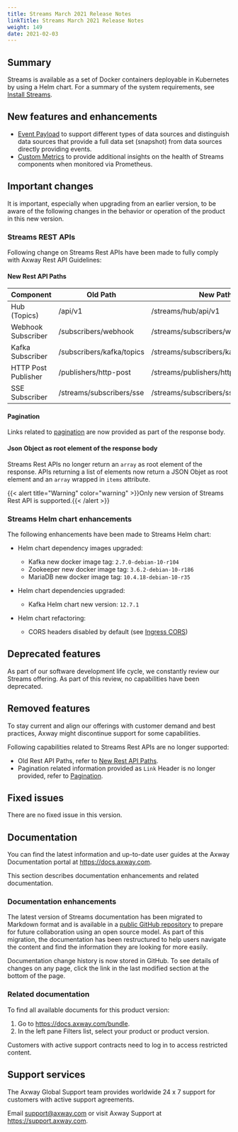 ```yaml
---
title: Streams March 2021 Release Notes
linkTitle: Streams March 2021 Release Notes
weight: 149
date: 2021-02-03
---
```


## Summary

Streams is available as a set of Docker containers deployable in Kubernetes by using a Helm chart.
For a summary of the system requirements, see [Install Streams](/docs/install/).

## New features and enhancements
<!-- Add the new features here -->
* [Event Payload](/docs/publishers) to support different types of data sources and distinguish data sources that provide a full data set (snapshot) from data sources directly providing events.
* [Custom Metrics](/docs/metrics) to provide additional insights on the health of Streams components when monitored via Prometheus.

## Important changes
<!-- Use this section to describe any changes in the behavior of the product (as a result of features or fixes), for example, new Java system properties in the jvm.xml file. This section could also be used for any important information that doesn't fit elsewhere. -->

It is important, especially when upgrading from an earlier version, to be aware of the following changes in the behavior or operation of the product in this new version.

### Streams REST APIs

Following change on Streams Rest APIs have been made to fully comply with Axway Rest API Guidelines:

#### New Rest API Paths

| Component | Old Path | New Path  |
| --------- | -------- | --------- |
| Hub (Topics) | /api/v1 | /streams/hub/api/v1 |
| Webhook Subscriber | /subscribers/webhook | /streams/subscribers/webhook/api/v1 |
| Kafka Subscriber | /subscribers/kafka/topics | /streams/subscribers/kafka/api/v1 |
| HTTP Post Publisher | /publishers/http-post | /streams/publishers/http-post/api/v1 |
| SSE Subscriber | /streams/subscribers/sse | /streams/subscribers/sse/api/v1 |

#### Pagination

Links related to [pagination](/docs/topics-api/#Pagination) are now provided as part of the response body.

#### Json Object as root element of the response body

Streams Rest APIs no longer return an `array` as root element of the response.
APIs returning a list of elements now return a JSON Objet as root element and an `array` wrapped in `items` attribute.

{{< alert title="Warning" color="warning" >}}Only new version of Streams Rest API is supported.{{< /alert >}}

### Streams Helm chart enhancements

The following enhancements have been made to Streams Helm chart:

* Helm chart dependency images upgraded:
    * Kafka new docker image tag: `2.7.0-debian-10-r104`
    * Zookeeper new docker image tag: `3.6.2-debian-10-r186`
    * MariaDB new docker image tag: `10.4.18-debian-10-r35`

* Helm chart dependencies upgraded:
    * Kafka Helm chart new version: `12.7.1`

* Helm chart refactoring:
    * CORS headers disabled by default (see [Ingress CORS](/docs/install/#ingress-cors))

## Deprecated features
<!-- Add features that are deprecated here -->

As part of our software development life cycle, we constantly review our Streams offering.
As part of this review, no capabilities have been deprecated.

## Removed features
<!-- Add features that are removed here -->
 To stay current and align our offerings with customer demand and best practices, Axway might discontinue support for some capabilities.

Following capabilities related to Streams Rest APIs are no longer supported:

* Old Rest API Paths, refer to [New Rest API Paths](/docs/relnotes/20210331_streams_relnotes/#new-rest-api-paths).
* Pagination related information provided as `Link` Header is no longer provided, refer to [Pagination](/docs/relnotes/20210331_streams_relnotes/#pagination).

## Fixed issues

There are no fixed issue in this version.

## Documentation

You can find the latest information and up-to-date user guides at the Axway Documentation portal at <https://docs.axway.com>.

This section describes documentation enhancements and related documentation.

### Documentation enhancements

<!-- Add a summary of doc changes or enhancements here-->

The latest version of Streams documentation has been migrated to Markdown format and is available in a [public GitHub repository](https://github.com/Axway/streams-open-docs) to prepare for future collaboration using an open source model. As part of this migration, the documentation has been restructured to help users navigate the content and find the information they are looking for more easily.

Documentation change history is now stored in GitHub. To see details of changes on any page, click the link in the last modified section at the bottom of the page.

### Related documentation

To find all available documents for this product version:

1. Go to <https://docs.axway.com/bundle>.
2. In the left pane Filters list, select your product or product version.

Customers with active support contracts need to log in to access restricted content.

## Support services

The Axway Global Support team provides worldwide 24 x 7 support for customers with active support agreements.

Email [support@axway.com](mailto:support@axway.com) or visit Axway Support at <https://support.axway.com>.
